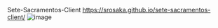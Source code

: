﻿Sete-Sacramentos-Client
https://srosaka.github.io/sete-sacramentos-client/
![image](https://github.com/user-attachments/assets/40ab82ec-a6a8-488d-b167-e75699d67d28)
